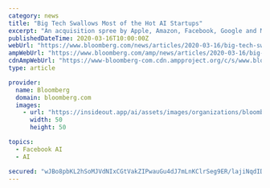 ```yaml
---
category: news
title: "Big Tech Swallows Most of the Hot AI Startups"
excerpt: "An acquisition spree by Apple, Amazon, Facebook, Google and Microsoft eliminated potential rivals and concentrated brain power in this critical field."
publishedDateTime: 2020-03-16T10:00:00Z
webUrl: "https://www.bloomberg.com/news/articles/2020-03-16/big-tech-swallows-most-of-the-hot-ai-startups"
ampWebUrl: "https://www.bloomberg.com/amp/news/articles/2020-03-16/big-tech-swallows-most-of-the-hot-ai-startups"
cdnAmpWebUrl: "https://www-bloomberg-com.cdn.ampproject.org/c/s/www.bloomberg.com/amp/news/articles/2020-03-16/big-tech-swallows-most-of-the-hot-ai-startups"
type: article

provider:
  name: Bloomberg
  domain: bloomberg.com
  images:
    - url: "https://insideout.app/ai/assets/images/organizations/bloomberg.com-50x50.jpg"
      width: 50
      height: 50

topics:
  - Facebook AI
  - AI

secured: "wJBo8pbKL2hSoMJVdNIxCGtVakZIPwauGu4dJ7mLnKClrSeg9ER/lajiNqdIDD7A9Xpz+T+Ky+pfah1DSqqao0oJuTvkuSq1VVv7B8dlPUAydqTv8t0lxlM96XR9yRf8O8TYiQRWqbIWeTiYXL4g5aROQLCld0FGONLL7NSAAyyfLP/ToRILJmhymHUzsMlfxrrtkZm84Tqm7T6ZTLE21CbichDM0p6jENwTtggOrGBcHucxBI3h5MLllVajjAgoy+oC7FBiEgY3TIPUEXDV+M1Rp4T8Eu30AW7Rc1CQGXL2Rp6cckRm9XLQ6KW5bq7VIKwa6132o6h6CBGedNfTopKn9+Cn5cqw5YDgAs847+y363xuJ8pZdmvtQ2gYLfJ7IklZdxRU+XN4UYtKHUahaf/5SMIHQ9/h3J/b7fY1K0GunpdUBRCO0cs14mJ+Mqy1RImrQp4mboKOa8jErvqhyhub0V2ztINrAnsQlzj+YUg=;znZruM7LjyLi8HwnndYE8Q=="
---
```


